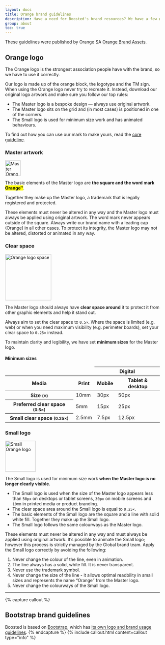 ```yaml
---
layout: docs
title: Orange brand guidelines
description: Have a need for Boosted's brand resources? We have a few guidelines we follow, and in turn ask you to follow as well.
group: about
toc: true
---
```


These guidelines were published by Orange SA [Orange Brand Assets](https://brand.orange.com/guidelines/logo/).

## Orange logo

The Orange logo is the strongest association people have with the brand, so we have to use it correctly.

Our logo is made up of the orange block, the logotype and the TM sign. When using the Orange logo never try to recreate it. Instead, download our original logo artwork and make sure you follow our top rules:

* The Master logo is a bespoke design — always use original artwork.
* The Master logo sits on the grid and (in most cases) is positioned in one of the corners.
* The Small logo is used for minimum size work and has animated behaviours.

To find out how you can use our mark to make yours, read the [core guideline](https://brand.orange.com/guidelines/logo/).

### Master artwork

<div class="row mb-5">
    <div class="col-lg-2 d-flex align-items-center justify-content-center">
        <img src="{{ site.baseurl }}/docs/{{ site.docs_version }}/assets/brand/logo-rule-1a.png" alt="Master Orange logo" width="50">
    </div>
    <div class="col-lg-10">
        <p>The basic elements of the Master logo are <strong>the square and the word mark <mark>Orange™</mark></strong>.</p>
        <p>Together they make up the Master logo, a trademark that is legally registered and protected.</p>
        <p>These elements must never be altered in any way and the Master logo must always be applied using original artwork. The word mark never appears outside of the square. Always write our brand name with a leading cap (Orange) in all other cases. To protect its integrity, the Master logo may not be altered, distorted or animated in any way.</p>
    </div>
</div>

### Clear space

<div class="row mb-5">
    <div class="col-lg-2 d-flex align-items-center justify-content-center">
        <img src="{{ site.baseurl }}/docs/{{ site.docs_version }}/assets/brand/logo-rule-3a.png" alt="Orange logo space" width="150">
    </div>
    <div class="col-lg-10">
        <p>The Master logo should always have <strong>clear space around</strong> it to protect it from other graphic elements and help it stand out.</p>
        <p>Always aim to set the clear space to <code>0.5×</code>. Where the space is limited (e.g. web) or when you need maximum visibility (e.g. perimeter boards), set your clear space to <code>0.25×</code> instead.</p>
        <p>To maintain clarity and legibility, we have set <strong>minimum sizes</strong> for the Master logo.</p>
    </div>
</div>


#### Minimum sizes

<table class="mb-5">
  <thead>
    <tr>
      <td colspan="2" class="border-0"></td>
      <th scope="col" colspan="2" id="digital">Digital</th>
    </tr>
    <tr>
      <th scope="row">Media</th>
      <th scope="col" id="print">Print</th>
      <th scope="col" id="mobile">Mobile</th>
      <th scope="col" id="desktop">Tablet & desktop</th>
    </tr>
  </thead>
  <tbody>
    <tr>
      <th scope="row" id="size">
        Size
        <small class="text-muted">(×)</small>
      </th>
      <td headers="print size">10mm</td>
      <td headers="digital mobile size">30px</td>
      <td headers="digital desktop size">50px</td>
    </tr>
    <tr>
      <th scope="row" id="clear">
        Preferred clear space
        <small class="text-muted">(0.5×)</small>
      </th>
      <td headers="print clear">5mm</td>
      <td headers="digital mobile clear">15px</td>
      <td headers="digital desktop clear">25px</td>
    </tr>
    <tr>
      <th scope="row" id="small">
        Small clear space
        <small class="text-muted">(0.25×)</small>
      </th>
      <td headers="print small">2.5mm</td>
      <td headers="digital mobile small">7.5px</td>
      <td headers="digital desktop small">12.5px</td>
    </tr>
  </tbody>
</table>


### Small logo

<div class="row">
    <div class="col-lg-2 d-flex align-items-center justify-content-center">
        <img src="{{ site.baseurl }}/docs/{{ site.docs_version }}/assets/brand/logo-rule-4b.png" alt="Small Orange logo" width="100">
    </div>
    <div class="col-lg-10">
        <p>The Small logo is used for minimum size work <strong>when the Master logo is no longer clearly visible</strong>.</p>
        <ul>
            <li>The Small logo is used when the size of the Master logo appears less than <code>50px</code> on desktops or tablet screens, <code>30px</code> on mobile screens and <code>10mm</code> in printed media or product branding.</li>
            <li>The clear space area around the Small logo is equal to <code>0.25×</code>.</li>
            <li>The basic elements of the Small logo are the square and a line with solid white fill. Together they make up the Small logo.</li>
            <li>The Small logo follows the same colourways as the Master logo.</li>
        </ul>
    </div>
</div>

These elements must never be altered in any way and must always be applied using original artwork.
It’s possible to animate the Small logo; however this process is strictly managed by the Global brand team.
Apply the Small logo correctly by avoiding the following:


1. Never change the colour of the line, even in animation.
2. The line always has a solid, white fill. It is never transparent.
3. Never use the trademark symbol.
4. Never change the size of the line - it allows optimal readbility in small sizes and represents the name “Orange” from the Master logo.
5. Never change the colourways of the Small logo.

<hr>

{% capture callout %}
## Bootstrap brand guidelines

Boosted is based on [Bootstrap](https://getbootstrap.com/), which has [its own logo and brand usage guidelines](https://getbootstrap.com/docs/4.3/about/brand/).
{% endcapture %}
{% include callout.html content=callout type="info" %}
